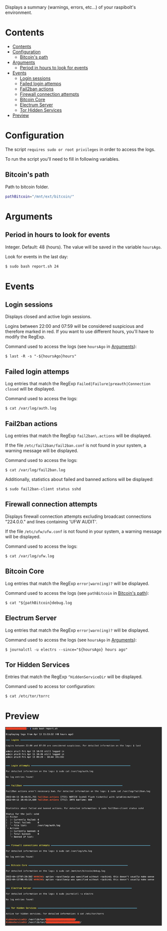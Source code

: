 Displays a summary (warnings, errors, etc...) of your raspibolt's environment.

# Contents

- [Contents](#contents)
- [Configuration](#configuration)
  - [Bitcoin's path](#bitcoins-path)
- [Arguments](#arguments)
  - [Period in hours to look for events](#period-in-hours-to-look-for-events)
- [Events](#events)
  - [Login sessions](#login-sessions)
  - [Failed login attemps](#failed-login-attemps)
  - [Fail2ban actions](#fail2ban-actions)
  - [Firewall connection attempts](#firewall-connection-attempts)
  - [Bitcoin Core](#bitcoin-core)
  - [Electrum Server](#electrum-server)
  - [Tor Hidden Services](#tor-hidden-services)
- [Preview](#preview)

# Configuration

The script `requires sudo or root privileges` in order to access the logs.

To run the script you'll need to fill in following variables.

## Bitcoin's path

Path to bitcoin folder.

```sh
pathBitcoin="/mnt/ext/bitcoin/"
```

# Arguments

## Period in hours to look for events

Integer. Default: 48 (hours). The value will be saved in the variable `hoursAgo`.

Look for events in the last day:

```sh
$ sudo bash report.sh 24
```

# Events

## Login sessions

Displays closed and active login sessions.

Logins between 22:00 and 07:59 will be considered suspicious and therefore marked in red. If you want to use different hours, you'll have to modify the RegExp.

Command used to access the logs (see `hoursAgo` in [Arguments](#arguments)):

```
$ last -R -s "-${hoursAgo}hours"
```

## Failed login attemps

Log entries that match the RegExp `Failed|Failure|preauth|Connection closed` will be displayed.

Command used to access the logs:

```
$ cat /var/log/auth.log
```

## Fail2ban actions

Log entries that match the RegExp `fail2ban\.actions` will be displayed.

If the file `/etc/fail2ban/fail2ban.conf` is not found in your system, a warning message will be displayed.

Command used to access the logs:

```
$ cat /var/log/fail2ban.log
```

Additionally, statistics about failed and banned actions will be displayed:

```
$ sudo fail2ban-client status sshd
```

## Firewall connection attempts

Displays firewall connection attempts excluding broadcast connections "224.0.0." and lines containing 'UFW AUDIT'.

If the file `/etc/ufw/ufw.conf` is not found in your system, a warning message will be displayed.

Command used to access the logs:

```
$ cat /var/log/ufw.log
```

## Bitcoin Core

Log entries that match the RegExp `error|warn(ing)?` will be displayed.

Command used to access the logs (see `pathBitcoin` in [Bitcoin's path](#bitcoins-path)):

```
$ cat "${pathBitcoin}debug.log
```

## Electrum Server

Log entries that match the RegExp `error|warn(ing)?` will be displayed.

Command used to access the logs (see `hoursAgo` in [Arguments](#arguments)):

```
$ journalctl -u electrs --since="${hoursAgo} hours ago"
```

## Tor Hidden Services

Entries that match the RegExp `^HiddenServiceDir` will be displayed.

Command used to access tor configuration:

```
$ cat /etc/tor/torrc
```

# Preview

<img alt="Preview" src="./preview.png" />
